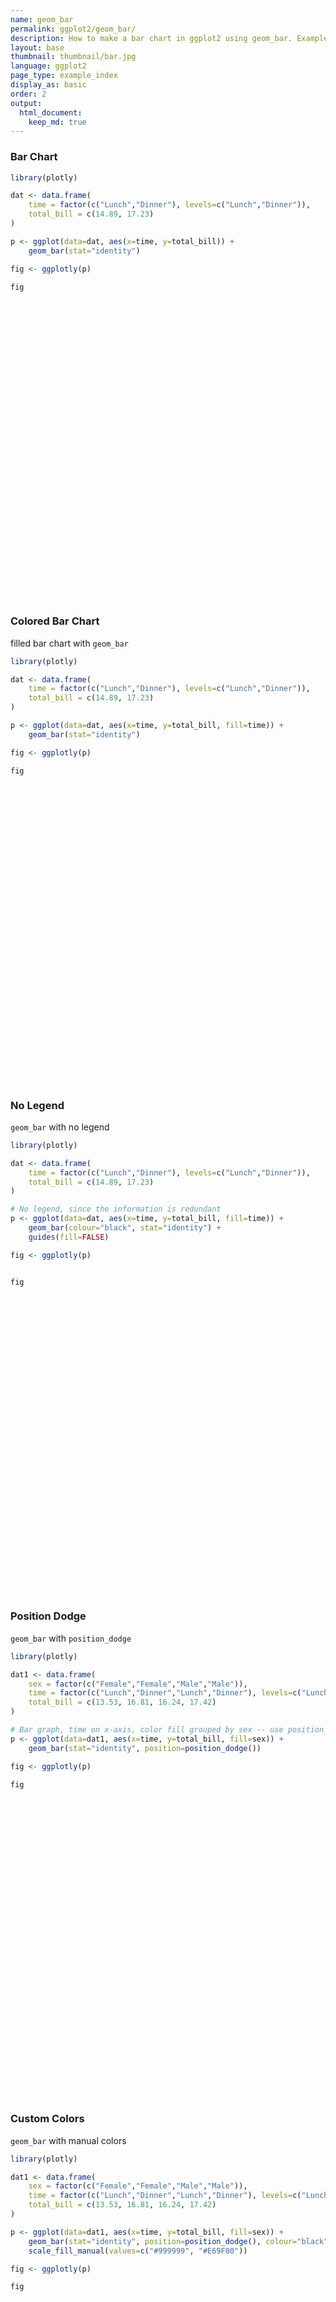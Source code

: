 ```yaml
---
name: geom_bar
permalink: ggplot2/geom_bar/
description: How to make a bar chart in ggplot2 using geom_bar. Examples of grouped, stacked, overlaid, filled, and colored bar charts.
layout: base
thumbnail: thumbnail/bar.jpg
language: ggplot2
page_type: example_index
display_as: basic
order: 2
output:
  html_document:
    keep_md: true
---
```



### Bar Chart


```r
library(plotly)

dat <- data.frame(
    time = factor(c("Lunch","Dinner"), levels=c("Lunch","Dinner")),
    total_bill = c(14.89, 17.23)
)

p <- ggplot(data=dat, aes(x=time, y=total_bill)) +
    geom_bar(stat="identity")

fig <- ggplotly(p)

fig
```

<div id="htmlwidget-305618c88957a7eb9f5f" style="width:672px;height:480px;" class="plotly html-widget"></div>
<script type="application/json" data-for="htmlwidget-305618c88957a7eb9f5f">{"x":{"data":[{"orientation":"v","width":[0.9,0.9],"base":[0,0],"x":[1,2],"y":[14.89,17.23],"text":["time: Lunch<br />total_bill: 14.89","time: Dinner<br />total_bill: 17.23"],"type":"bar","marker":{"autocolorscale":false,"color":"rgba(89,89,89,1)","line":{"width":1.88976377952756,"color":"transparent"}},"showlegend":false,"xaxis":"x","yaxis":"y","hoverinfo":"text","frame":null}],"layout":{"margin":{"t":26.2283105022831,"r":7.30593607305936,"b":40.1826484018265,"l":37.2602739726027},"plot_bgcolor":"rgba(235,235,235,1)","paper_bgcolor":"rgba(255,255,255,1)","font":{"color":"rgba(0,0,0,1)","family":"","size":14.6118721461187},"xaxis":{"domain":[0,1],"automargin":true,"type":"linear","autorange":false,"range":[0.4,2.6],"tickmode":"array","ticktext":["Lunch","Dinner"],"tickvals":[1,2],"categoryorder":"array","categoryarray":["Lunch","Dinner"],"nticks":null,"ticks":"outside","tickcolor":"rgba(51,51,51,1)","ticklen":3.65296803652968,"tickwidth":0.66417600664176,"showticklabels":true,"tickfont":{"color":"rgba(77,77,77,1)","family":"","size":11.689497716895},"tickangle":-0,"showline":false,"linecolor":null,"linewidth":0,"showgrid":true,"gridcolor":"rgba(255,255,255,1)","gridwidth":0.66417600664176,"zeroline":false,"anchor":"y","title":{"text":"time","font":{"color":"rgba(0,0,0,1)","family":"","size":14.6118721461187}},"hoverformat":".2f"},"yaxis":{"domain":[0,1],"automargin":true,"type":"linear","autorange":false,"range":[-0.8615,18.0915],"tickmode":"array","ticktext":["0","5","10","15"],"tickvals":[0,5,10,15],"categoryorder":"array","categoryarray":["0","5","10","15"],"nticks":null,"ticks":"outside","tickcolor":"rgba(51,51,51,1)","ticklen":3.65296803652968,"tickwidth":0.66417600664176,"showticklabels":true,"tickfont":{"color":"rgba(77,77,77,1)","family":"","size":11.689497716895},"tickangle":-0,"showline":false,"linecolor":null,"linewidth":0,"showgrid":true,"gridcolor":"rgba(255,255,255,1)","gridwidth":0.66417600664176,"zeroline":false,"anchor":"x","title":{"text":"total_bill","font":{"color":"rgba(0,0,0,1)","family":"","size":14.6118721461187}},"hoverformat":".2f"},"shapes":[{"type":"rect","fillcolor":null,"line":{"color":null,"width":0,"linetype":[]},"yref":"paper","xref":"paper","x0":0,"x1":1,"y0":0,"y1":1}],"showlegend":false,"legend":{"bgcolor":"rgba(255,255,255,1)","bordercolor":"transparent","borderwidth":1.88976377952756,"font":{"color":"rgba(0,0,0,1)","family":"","size":11.689497716895}},"hovermode":"closest","barmode":"relative"},"config":{"doubleClick":"reset","showSendToCloud":false},"source":"A","attrs":{"399c2337f836":{"x":{},"y":{},"type":"bar"}},"cur_data":"399c2337f836","visdat":{"399c2337f836":["function (y) ","x"]},"highlight":{"on":"plotly_click","persistent":false,"dynamic":false,"selectize":false,"opacityDim":0.2,"selected":{"opacity":1},"debounce":0},"shinyEvents":["plotly_hover","plotly_click","plotly_selected","plotly_relayout","plotly_brushed","plotly_brushing","plotly_clickannotation","plotly_doubleclick","plotly_deselect","plotly_afterplot","plotly_sunburstclick"],"base_url":"https://plot.ly"},"evals":[],"jsHooks":[]}</script>

### Colored Bar Chart
filled bar chart with <code>geom_bar</code>


```r
library(plotly)

dat <- data.frame(
    time = factor(c("Lunch","Dinner"), levels=c("Lunch","Dinner")),
    total_bill = c(14.89, 17.23)
)

p <- ggplot(data=dat, aes(x=time, y=total_bill, fill=time)) +
    geom_bar(stat="identity")

fig <- ggplotly(p)

fig
```

<div id="htmlwidget-7e6d0df324ad61c98d96" style="width:672px;height:480px;" class="plotly html-widget"></div>
<script type="application/json" data-for="htmlwidget-7e6d0df324ad61c98d96">{"x":{"data":[{"orientation":"v","width":0.9,"base":0,"x":[1],"y":[14.89],"text":"time: Lunch<br />total_bill: 14.89<br />time: Lunch","type":"bar","marker":{"autocolorscale":false,"color":"rgba(248,118,109,1)","line":{"width":1.88976377952756,"color":"transparent"}},"name":"Lunch","legendgroup":"Lunch","showlegend":true,"xaxis":"x","yaxis":"y","hoverinfo":"text","frame":null},{"orientation":"v","width":0.9,"base":0,"x":[2],"y":[17.23],"text":"time: Dinner<br />total_bill: 17.23<br />time: Dinner","type":"bar","marker":{"autocolorscale":false,"color":"rgba(0,191,196,1)","line":{"width":1.88976377952756,"color":"transparent"}},"name":"Dinner","legendgroup":"Dinner","showlegend":true,"xaxis":"x","yaxis":"y","hoverinfo":"text","frame":null}],"layout":{"margin":{"t":26.2283105022831,"r":7.30593607305936,"b":40.1826484018265,"l":37.2602739726027},"plot_bgcolor":"rgba(235,235,235,1)","paper_bgcolor":"rgba(255,255,255,1)","font":{"color":"rgba(0,0,0,1)","family":"","size":14.6118721461187},"xaxis":{"domain":[0,1],"automargin":true,"type":"linear","autorange":false,"range":[0.4,2.6],"tickmode":"array","ticktext":["Lunch","Dinner"],"tickvals":[1,2],"categoryorder":"array","categoryarray":["Lunch","Dinner"],"nticks":null,"ticks":"outside","tickcolor":"rgba(51,51,51,1)","ticklen":3.65296803652968,"tickwidth":0.66417600664176,"showticklabels":true,"tickfont":{"color":"rgba(77,77,77,1)","family":"","size":11.689497716895},"tickangle":-0,"showline":false,"linecolor":null,"linewidth":0,"showgrid":true,"gridcolor":"rgba(255,255,255,1)","gridwidth":0.66417600664176,"zeroline":false,"anchor":"y","title":{"text":"time","font":{"color":"rgba(0,0,0,1)","family":"","size":14.6118721461187}},"hoverformat":".2f"},"yaxis":{"domain":[0,1],"automargin":true,"type":"linear","autorange":false,"range":[-0.8615,18.0915],"tickmode":"array","ticktext":["0","5","10","15"],"tickvals":[0,5,10,15],"categoryorder":"array","categoryarray":["0","5","10","15"],"nticks":null,"ticks":"outside","tickcolor":"rgba(51,51,51,1)","ticklen":3.65296803652968,"tickwidth":0.66417600664176,"showticklabels":true,"tickfont":{"color":"rgba(77,77,77,1)","family":"","size":11.689497716895},"tickangle":-0,"showline":false,"linecolor":null,"linewidth":0,"showgrid":true,"gridcolor":"rgba(255,255,255,1)","gridwidth":0.66417600664176,"zeroline":false,"anchor":"x","title":{"text":"total_bill","font":{"color":"rgba(0,0,0,1)","family":"","size":14.6118721461187}},"hoverformat":".2f"},"shapes":[{"type":"rect","fillcolor":null,"line":{"color":null,"width":0,"linetype":[]},"yref":"paper","xref":"paper","x0":0,"x1":1,"y0":0,"y1":1}],"showlegend":true,"legend":{"bgcolor":"rgba(255,255,255,1)","bordercolor":"transparent","borderwidth":1.88976377952756,"font":{"color":"rgba(0,0,0,1)","family":"","size":11.689497716895},"y":0.93503937007874},"annotations":[{"text":"time","x":1.02,"y":1,"showarrow":false,"ax":0,"ay":0,"font":{"color":"rgba(0,0,0,1)","family":"","size":14.6118721461187},"xref":"paper","yref":"paper","textangle":-0,"xanchor":"left","yanchor":"bottom","legendTitle":true}],"hovermode":"closest","barmode":"relative"},"config":{"doubleClick":"reset","showSendToCloud":false},"source":"A","attrs":{"399c11ba74ea":{"x":{},"y":{},"fill":{},"type":"bar"}},"cur_data":"399c11ba74ea","visdat":{"399c11ba74ea":["function (y) ","x"]},"highlight":{"on":"plotly_click","persistent":false,"dynamic":false,"selectize":false,"opacityDim":0.2,"selected":{"opacity":1},"debounce":0},"shinyEvents":["plotly_hover","plotly_click","plotly_selected","plotly_relayout","plotly_brushed","plotly_brushing","plotly_clickannotation","plotly_doubleclick","plotly_deselect","plotly_afterplot","plotly_sunburstclick"],"base_url":"https://plot.ly"},"evals":[],"jsHooks":[]}</script>

### No Legend
<code>geom_bar</code> with no legend


```r
library(plotly)

dat <- data.frame(
    time = factor(c("Lunch","Dinner"), levels=c("Lunch","Dinner")),
    total_bill = c(14.89, 17.23)
)

# No legend, since the information is redundant
p <- ggplot(data=dat, aes(x=time, y=total_bill, fill=time)) +
    geom_bar(colour="black", stat="identity") +
    guides(fill=FALSE)

fig <- ggplotly(p)


fig
```

<div id="htmlwidget-6a9e0ac0765687fddb5b" style="width:672px;height:480px;" class="plotly html-widget"></div>
<script type="application/json" data-for="htmlwidget-6a9e0ac0765687fddb5b">{"x":{"data":[{"orientation":"v","width":0.9,"base":0,"x":[1],"y":[14.89],"text":"time: Lunch<br />total_bill: 14.89<br />time: Lunch","type":"bar","marker":{"autocolorscale":false,"color":"rgba(248,118,109,1)","line":{"width":1.88976377952756,"color":"rgba(0,0,0,1)"}},"name":"Lunch","legendgroup":"Lunch","showlegend":true,"xaxis":"x","yaxis":"y","hoverinfo":"text","frame":null},{"orientation":"v","width":0.9,"base":0,"x":[2],"y":[17.23],"text":"time: Dinner<br />total_bill: 17.23<br />time: Dinner","type":"bar","marker":{"autocolorscale":false,"color":"rgba(0,191,196,1)","line":{"width":1.88976377952756,"color":"rgba(0,0,0,1)"}},"name":"Dinner","legendgroup":"Dinner","showlegend":true,"xaxis":"x","yaxis":"y","hoverinfo":"text","frame":null}],"layout":{"margin":{"t":26.2283105022831,"r":7.30593607305936,"b":40.1826484018265,"l":37.2602739726027},"plot_bgcolor":"rgba(235,235,235,1)","paper_bgcolor":"rgba(255,255,255,1)","font":{"color":"rgba(0,0,0,1)","family":"","size":14.6118721461187},"xaxis":{"domain":[0,1],"automargin":true,"type":"linear","autorange":false,"range":[0.4,2.6],"tickmode":"array","ticktext":["Lunch","Dinner"],"tickvals":[1,2],"categoryorder":"array","categoryarray":["Lunch","Dinner"],"nticks":null,"ticks":"outside","tickcolor":"rgba(51,51,51,1)","ticklen":3.65296803652968,"tickwidth":0.66417600664176,"showticklabels":true,"tickfont":{"color":"rgba(77,77,77,1)","family":"","size":11.689497716895},"tickangle":-0,"showline":false,"linecolor":null,"linewidth":0,"showgrid":true,"gridcolor":"rgba(255,255,255,1)","gridwidth":0.66417600664176,"zeroline":false,"anchor":"y","title":{"text":"time","font":{"color":"rgba(0,0,0,1)","family":"","size":14.6118721461187}},"hoverformat":".2f"},"yaxis":{"domain":[0,1],"automargin":true,"type":"linear","autorange":false,"range":[-0.8615,18.0915],"tickmode":"array","ticktext":["0","5","10","15"],"tickvals":[0,5,10,15],"categoryorder":"array","categoryarray":["0","5","10","15"],"nticks":null,"ticks":"outside","tickcolor":"rgba(51,51,51,1)","ticklen":3.65296803652968,"tickwidth":0.66417600664176,"showticklabels":true,"tickfont":{"color":"rgba(77,77,77,1)","family":"","size":11.689497716895},"tickangle":-0,"showline":false,"linecolor":null,"linewidth":0,"showgrid":true,"gridcolor":"rgba(255,255,255,1)","gridwidth":0.66417600664176,"zeroline":false,"anchor":"x","title":{"text":"total_bill","font":{"color":"rgba(0,0,0,1)","family":"","size":14.6118721461187}},"hoverformat":".2f"},"shapes":[{"type":"rect","fillcolor":null,"line":{"color":null,"width":0,"linetype":[]},"yref":"paper","xref":"paper","x0":0,"x1":1,"y0":0,"y1":1}],"showlegend":true,"legend":{"bgcolor":"rgba(255,255,255,1)","bordercolor":"transparent","borderwidth":1.88976377952756,"font":{"color":"rgba(0,0,0,1)","family":"","size":11.689497716895},"y":1},"hovermode":"closest","barmode":"relative"},"config":{"doubleClick":"reset","showSendToCloud":false},"source":"A","attrs":{"399c3dfd96cb":{"x":{},"y":{},"fill":{},"type":"bar"}},"cur_data":"399c3dfd96cb","visdat":{"399c3dfd96cb":["function (y) ","x"]},"highlight":{"on":"plotly_click","persistent":false,"dynamic":false,"selectize":false,"opacityDim":0.2,"selected":{"opacity":1},"debounce":0},"shinyEvents":["plotly_hover","plotly_click","plotly_selected","plotly_relayout","plotly_brushed","plotly_brushing","plotly_clickannotation","plotly_doubleclick","plotly_deselect","plotly_afterplot","plotly_sunburstclick"],"base_url":"https://plot.ly"},"evals":[],"jsHooks":[]}</script>

### Position Dodge
<code>geom_bar</code> with <code>position_dodge</code>


```r
library(plotly)

dat1 <- data.frame(
    sex = factor(c("Female","Female","Male","Male")),
    time = factor(c("Lunch","Dinner","Lunch","Dinner"), levels=c("Lunch","Dinner")),
    total_bill = c(13.53, 16.81, 16.24, 17.42)
)

# Bar graph, time on x-axis, color fill grouped by sex -- use position_dodge()
p <- ggplot(data=dat1, aes(x=time, y=total_bill, fill=sex)) +
    geom_bar(stat="identity", position=position_dodge())

fig <- ggplotly(p)

fig
```

<div id="htmlwidget-378214919f75de6d1a6d" style="width:672px;height:480px;" class="plotly html-widget"></div>
<script type="application/json" data-for="htmlwidget-378214919f75de6d1a6d">{"x":{"data":[{"orientation":"v","width":[0.45,0.45],"base":[0,0],"x":[0.775,1.775],"y":[13.53,16.81],"text":["time: Lunch<br />total_bill: 13.53<br />sex: Female","time: Dinner<br />total_bill: 16.81<br />sex: Female"],"type":"bar","marker":{"autocolorscale":false,"color":"rgba(248,118,109,1)","line":{"width":1.88976377952756,"color":"transparent"}},"name":"Female","legendgroup":"Female","showlegend":true,"xaxis":"x","yaxis":"y","hoverinfo":"text","frame":null},{"orientation":"v","width":[0.45,0.45],"base":[0,0],"x":[1.225,2.225],"y":[16.24,17.42],"text":["time: Lunch<br />total_bill: 16.24<br />sex: Male","time: Dinner<br />total_bill: 17.42<br />sex: Male"],"type":"bar","marker":{"autocolorscale":false,"color":"rgba(0,191,196,1)","line":{"width":1.88976377952756,"color":"transparent"}},"name":"Male","legendgroup":"Male","showlegend":true,"xaxis":"x","yaxis":"y","hoverinfo":"text","frame":null}],"layout":{"margin":{"t":26.2283105022831,"r":7.30593607305936,"b":40.1826484018265,"l":37.2602739726027},"plot_bgcolor":"rgba(235,235,235,1)","paper_bgcolor":"rgba(255,255,255,1)","font":{"color":"rgba(0,0,0,1)","family":"","size":14.6118721461187},"xaxis":{"domain":[0,1],"automargin":true,"type":"linear","autorange":false,"range":[0.4,2.6],"tickmode":"array","ticktext":["Lunch","Dinner"],"tickvals":[1,2],"categoryorder":"array","categoryarray":["Lunch","Dinner"],"nticks":null,"ticks":"outside","tickcolor":"rgba(51,51,51,1)","ticklen":3.65296803652968,"tickwidth":0.66417600664176,"showticklabels":true,"tickfont":{"color":"rgba(77,77,77,1)","family":"","size":11.689497716895},"tickangle":-0,"showline":false,"linecolor":null,"linewidth":0,"showgrid":true,"gridcolor":"rgba(255,255,255,1)","gridwidth":0.66417600664176,"zeroline":false,"anchor":"y","title":{"text":"time","font":{"color":"rgba(0,0,0,1)","family":"","size":14.6118721461187}},"hoverformat":".2f"},"yaxis":{"domain":[0,1],"automargin":true,"type":"linear","autorange":false,"range":[-0.871,18.291],"tickmode":"array","ticktext":["0","5","10","15"],"tickvals":[0,5,10,15],"categoryorder":"array","categoryarray":["0","5","10","15"],"nticks":null,"ticks":"outside","tickcolor":"rgba(51,51,51,1)","ticklen":3.65296803652968,"tickwidth":0.66417600664176,"showticklabels":true,"tickfont":{"color":"rgba(77,77,77,1)","family":"","size":11.689497716895},"tickangle":-0,"showline":false,"linecolor":null,"linewidth":0,"showgrid":true,"gridcolor":"rgba(255,255,255,1)","gridwidth":0.66417600664176,"zeroline":false,"anchor":"x","title":{"text":"total_bill","font":{"color":"rgba(0,0,0,1)","family":"","size":14.6118721461187}},"hoverformat":".2f"},"shapes":[{"type":"rect","fillcolor":null,"line":{"color":null,"width":0,"linetype":[]},"yref":"paper","xref":"paper","x0":0,"x1":1,"y0":0,"y1":1}],"showlegend":true,"legend":{"bgcolor":"rgba(255,255,255,1)","bordercolor":"transparent","borderwidth":1.88976377952756,"font":{"color":"rgba(0,0,0,1)","family":"","size":11.689497716895},"y":0.93503937007874},"annotations":[{"text":"sex","x":1.02,"y":1,"showarrow":false,"ax":0,"ay":0,"font":{"color":"rgba(0,0,0,1)","family":"","size":14.6118721461187},"xref":"paper","yref":"paper","textangle":-0,"xanchor":"left","yanchor":"bottom","legendTitle":true}],"hovermode":"closest","barmode":"relative"},"config":{"doubleClick":"reset","showSendToCloud":false},"source":"A","attrs":{"399c6cb8a728":{"x":{},"y":{},"fill":{},"type":"bar"}},"cur_data":"399c6cb8a728","visdat":{"399c6cb8a728":["function (y) ","x"]},"highlight":{"on":"plotly_click","persistent":false,"dynamic":false,"selectize":false,"opacityDim":0.2,"selected":{"opacity":1},"debounce":0},"shinyEvents":["plotly_hover","plotly_click","plotly_selected","plotly_relayout","plotly_brushed","plotly_brushing","plotly_clickannotation","plotly_doubleclick","plotly_deselect","plotly_afterplot","plotly_sunburstclick"],"base_url":"https://plot.ly"},"evals":[],"jsHooks":[]}</script>

### Custom Colors
<code>geom_bar</code> with manual colors


```r
library(plotly)

dat1 <- data.frame(
    sex = factor(c("Female","Female","Male","Male")),
    time = factor(c("Lunch","Dinner","Lunch","Dinner"), levels=c("Lunch","Dinner")),
    total_bill = c(13.53, 16.81, 16.24, 17.42)
)

p <- ggplot(data=dat1, aes(x=time, y=total_bill, fill=sex)) +
    geom_bar(stat="identity", position=position_dodge(), colour="black") +
    scale_fill_manual(values=c("#999999", "#E69F00"))

fig <- ggplotly(p)

fig
```

<div id="htmlwidget-830a1b121ec3b7f234b0" style="width:672px;height:480px;" class="plotly html-widget"></div>
<script type="application/json" data-for="htmlwidget-830a1b121ec3b7f234b0">{"x":{"data":[{"orientation":"v","width":[0.45,0.45],"base":[0,0],"x":[0.775,1.775],"y":[13.53,16.81],"text":["time: Lunch<br />total_bill: 13.53<br />sex: Female","time: Dinner<br />total_bill: 16.81<br />sex: Female"],"type":"bar","marker":{"autocolorscale":false,"color":"rgba(153,153,153,1)","line":{"width":1.88976377952756,"color":"rgba(0,0,0,1)"}},"name":"Female","legendgroup":"Female","showlegend":true,"xaxis":"x","yaxis":"y","hoverinfo":"text","frame":null},{"orientation":"v","width":[0.45,0.45],"base":[0,0],"x":[1.225,2.225],"y":[16.24,17.42],"text":["time: Lunch<br />total_bill: 16.24<br />sex: Male","time: Dinner<br />total_bill: 17.42<br />sex: Male"],"type":"bar","marker":{"autocolorscale":false,"color":"rgba(230,159,0,1)","line":{"width":1.88976377952756,"color":"rgba(0,0,0,1)"}},"name":"Male","legendgroup":"Male","showlegend":true,"xaxis":"x","yaxis":"y","hoverinfo":"text","frame":null}],"layout":{"margin":{"t":26.2283105022831,"r":7.30593607305936,"b":40.1826484018265,"l":37.2602739726027},"plot_bgcolor":"rgba(235,235,235,1)","paper_bgcolor":"rgba(255,255,255,1)","font":{"color":"rgba(0,0,0,1)","family":"","size":14.6118721461187},"xaxis":{"domain":[0,1],"automargin":true,"type":"linear","autorange":false,"range":[0.4,2.6],"tickmode":"array","ticktext":["Lunch","Dinner"],"tickvals":[1,2],"categoryorder":"array","categoryarray":["Lunch","Dinner"],"nticks":null,"ticks":"outside","tickcolor":"rgba(51,51,51,1)","ticklen":3.65296803652968,"tickwidth":0.66417600664176,"showticklabels":true,"tickfont":{"color":"rgba(77,77,77,1)","family":"","size":11.689497716895},"tickangle":-0,"showline":false,"linecolor":null,"linewidth":0,"showgrid":true,"gridcolor":"rgba(255,255,255,1)","gridwidth":0.66417600664176,"zeroline":false,"anchor":"y","title":{"text":"time","font":{"color":"rgba(0,0,0,1)","family":"","size":14.6118721461187}},"hoverformat":".2f"},"yaxis":{"domain":[0,1],"automargin":true,"type":"linear","autorange":false,"range":[-0.871,18.291],"tickmode":"array","ticktext":["0","5","10","15"],"tickvals":[0,5,10,15],"categoryorder":"array","categoryarray":["0","5","10","15"],"nticks":null,"ticks":"outside","tickcolor":"rgba(51,51,51,1)","ticklen":3.65296803652968,"tickwidth":0.66417600664176,"showticklabels":true,"tickfont":{"color":"rgba(77,77,77,1)","family":"","size":11.689497716895},"tickangle":-0,"showline":false,"linecolor":null,"linewidth":0,"showgrid":true,"gridcolor":"rgba(255,255,255,1)","gridwidth":0.66417600664176,"zeroline":false,"anchor":"x","title":{"text":"total_bill","font":{"color":"rgba(0,0,0,1)","family":"","size":14.6118721461187}},"hoverformat":".2f"},"shapes":[{"type":"rect","fillcolor":null,"line":{"color":null,"width":0,"linetype":[]},"yref":"paper","xref":"paper","x0":0,"x1":1,"y0":0,"y1":1}],"showlegend":true,"legend":{"bgcolor":"rgba(255,255,255,1)","bordercolor":"transparent","borderwidth":1.88976377952756,"font":{"color":"rgba(0,0,0,1)","family":"","size":11.689497716895},"y":0.93503937007874},"annotations":[{"text":"sex","x":1.02,"y":1,"showarrow":false,"ax":0,"ay":0,"font":{"color":"rgba(0,0,0,1)","family":"","size":14.6118721461187},"xref":"paper","yref":"paper","textangle":-0,"xanchor":"left","yanchor":"bottom","legendTitle":true}],"hovermode":"closest","barmode":"relative"},"config":{"doubleClick":"reset","showSendToCloud":false},"source":"A","attrs":{"399c2c5992b9":{"x":{},"y":{},"fill":{},"type":"bar"}},"cur_data":"399c2c5992b9","visdat":{"399c2c5992b9":["function (y) ","x"]},"highlight":{"on":"plotly_click","persistent":false,"dynamic":false,"selectize":false,"opacityDim":0.2,"selected":{"opacity":1},"debounce":0},"shinyEvents":["plotly_hover","plotly_click","plotly_selected","plotly_relayout","plotly_brushed","plotly_brushing","plotly_clickannotation","plotly_doubleclick","plotly_deselect","plotly_afterplot","plotly_sunburstclick"],"base_url":"https://plot.ly"},"evals":[],"jsHooks":[]}</script>

### Styles & Themes
<code>geom_bar</code> with styles and theme


```r
library(plotly)

dat1 <- data.frame(
    sex = factor(c("Female","Female","Male","Male")),
    time = factor(c("Lunch","Dinner","Lunch","Dinner"), levels=c("Lunch","Dinner")),
    total_bill = c(13.53, 16.81, 16.24, 17.42)
)

# A bar graph
p <- ggplot(data=dat1, aes(x=time, y=total_bill, fill=sex)) +
    geom_bar(colour="black", stat="identity",
             position=position_dodge(),
             size=.3) +                        # Thinner lines
    xlab("Time of day") + ylab("Total bill") + # Set axis labels
    ggtitle("Average bill for 2 people") +     # Set title
    theme_bw()

fig <- ggplotly(p)


fig
```

<div id="htmlwidget-b2fd942429f7866b3999" style="width:672px;height:480px;" class="plotly html-widget"></div>
<script type="application/json" data-for="htmlwidget-b2fd942429f7866b3999">{"x":{"data":[{"orientation":"v","width":[0.45,0.45],"base":[0,0],"x":[0.775,1.775],"y":[13.53,16.81],"text":["time: Lunch<br />total_bill: 13.53<br />sex: Female","time: Dinner<br />total_bill: 16.81<br />sex: Female"],"type":"bar","marker":{"autocolorscale":false,"color":"rgba(248,118,109,1)","line":{"width":1.13385826771654,"color":"rgba(0,0,0,1)"}},"name":"Female","legendgroup":"Female","showlegend":true,"xaxis":"x","yaxis":"y","hoverinfo":"text","frame":null},{"orientation":"v","width":[0.45,0.45],"base":[0,0],"x":[1.225,2.225],"y":[16.24,17.42],"text":["time: Lunch<br />total_bill: 16.24<br />sex: Male","time: Dinner<br />total_bill: 17.42<br />sex: Male"],"type":"bar","marker":{"autocolorscale":false,"color":"rgba(0,191,196,1)","line":{"width":1.13385826771654,"color":"rgba(0,0,0,1)"}},"name":"Male","legendgroup":"Male","showlegend":true,"xaxis":"x","yaxis":"y","hoverinfo":"text","frame":null}],"layout":{"margin":{"t":43.7625570776256,"r":7.30593607305936,"b":40.1826484018265,"l":37.2602739726027},"plot_bgcolor":"rgba(255,255,255,1)","paper_bgcolor":"rgba(255,255,255,1)","font":{"color":"rgba(0,0,0,1)","family":"","size":14.6118721461187},"title":{"text":"Average bill for 2 people","font":{"color":"rgba(0,0,0,1)","family":"","size":17.5342465753425},"x":0,"xref":"paper"},"xaxis":{"domain":[0,1],"automargin":true,"type":"linear","autorange":false,"range":[0.4,2.6],"tickmode":"array","ticktext":["Lunch","Dinner"],"tickvals":[1,2],"categoryorder":"array","categoryarray":["Lunch","Dinner"],"nticks":null,"ticks":"outside","tickcolor":"rgba(51,51,51,1)","ticklen":3.65296803652968,"tickwidth":0.66417600664176,"showticklabels":true,"tickfont":{"color":"rgba(77,77,77,1)","family":"","size":11.689497716895},"tickangle":-0,"showline":false,"linecolor":null,"linewidth":0,"showgrid":true,"gridcolor":"rgba(235,235,235,1)","gridwidth":0.66417600664176,"zeroline":false,"anchor":"y","title":{"text":"Time of day","font":{"color":"rgba(0,0,0,1)","family":"","size":14.6118721461187}},"hoverformat":".2f"},"yaxis":{"domain":[0,1],"automargin":true,"type":"linear","autorange":false,"range":[-0.871,18.291],"tickmode":"array","ticktext":["0","5","10","15"],"tickvals":[0,5,10,15],"categoryorder":"array","categoryarray":["0","5","10","15"],"nticks":null,"ticks":"outside","tickcolor":"rgba(51,51,51,1)","ticklen":3.65296803652968,"tickwidth":0.66417600664176,"showticklabels":true,"tickfont":{"color":"rgba(77,77,77,1)","family":"","size":11.689497716895},"tickangle":-0,"showline":false,"linecolor":null,"linewidth":0,"showgrid":true,"gridcolor":"rgba(235,235,235,1)","gridwidth":0.66417600664176,"zeroline":false,"anchor":"x","title":{"text":"Total bill","font":{"color":"rgba(0,0,0,1)","family":"","size":14.6118721461187}},"hoverformat":".2f"},"shapes":[{"type":"rect","fillcolor":"transparent","line":{"color":"rgba(51,51,51,1)","width":0.66417600664176,"linetype":"solid"},"yref":"paper","xref":"paper","x0":0,"x1":1,"y0":0,"y1":1}],"showlegend":true,"legend":{"bgcolor":"rgba(255,255,255,1)","bordercolor":"transparent","borderwidth":1.88976377952756,"font":{"color":"rgba(0,0,0,1)","family":"","size":11.689497716895},"y":0.93503937007874},"annotations":[{"text":"sex","x":1.02,"y":1,"showarrow":false,"ax":0,"ay":0,"font":{"color":"rgba(0,0,0,1)","family":"","size":14.6118721461187},"xref":"paper","yref":"paper","textangle":-0,"xanchor":"left","yanchor":"bottom","legendTitle":true}],"hovermode":"closest","barmode":"relative"},"config":{"doubleClick":"reset","showSendToCloud":false},"source":"A","attrs":{"399c3f7f583f":{"x":{},"y":{},"fill":{},"type":"bar"}},"cur_data":"399c3f7f583f","visdat":{"399c3f7f583f":["function (y) ","x"]},"highlight":{"on":"plotly_click","persistent":false,"dynamic":false,"selectize":false,"opacityDim":0.2,"selected":{"opacity":1},"debounce":0},"shinyEvents":["plotly_hover","plotly_click","plotly_selected","plotly_relayout","plotly_brushed","plotly_brushing","plotly_clickannotation","plotly_doubleclick","plotly_deselect","plotly_afterplot","plotly_sunburstclick"],"base_url":"https://plot.ly"},"evals":[],"jsHooks":[]}</script>

### Variable Comparison
using <code>geom_bar</code> for variable comparison


```r
library(plotly)

DF <- read.table(text="Rank F1     F2     F3
1    500    250    50
2    400    100    30
3    300    155    100
4    200    90     10", header=TRUE)

library(reshape2)
DF1 <- melt(DF, id.var="Rank")

p <- ggplot(DF1, aes(x = Rank, y = value, fill = variable)) +
  geom_bar(stat = "identity")

fig <- ggplotly(p)

fig
```

<div id="htmlwidget-aadb0c3ba56d7e023998" style="width:672px;height:480px;" class="plotly html-widget"></div>
<script type="application/json" data-for="htmlwidget-aadb0c3ba56d7e023998">{"x":{"data":[{"orientation":"v","width":[0.9,0.9,0.9,0.9],"base":[300,130,255,100],"x":[1,2,3,4],"y":[500,400,300,200],"text":["Rank: 1<br />value: 500<br />variable: F1","Rank: 2<br />value: 400<br />variable: F1","Rank: 3<br />value: 300<br />variable: F1","Rank: 4<br />value: 200<br />variable: F1"],"type":"bar","marker":{"autocolorscale":false,"color":"rgba(248,118,109,1)","line":{"width":1.88976377952756,"color":"transparent"}},"name":"F1","legendgroup":"F1","showlegend":true,"xaxis":"x","yaxis":"y","hoverinfo":"text","frame":null},{"orientation":"v","width":[0.9,0.9,0.9,0.9],"base":[50,30,100,10],"x":[1,2,3,4],"y":[250,100,155,90],"text":["Rank: 1<br />value: 250<br />variable: F2","Rank: 2<br />value: 100<br />variable: F2","Rank: 3<br />value: 155<br />variable: F2","Rank: 4<br />value:  90<br />variable: F2"],"type":"bar","marker":{"autocolorscale":false,"color":"rgba(0,186,56,1)","line":{"width":1.88976377952756,"color":"transparent"}},"name":"F2","legendgroup":"F2","showlegend":true,"xaxis":"x","yaxis":"y","hoverinfo":"text","frame":null},{"orientation":"v","width":[0.9,0.9,0.9,0.9],"base":[0,0,0,0],"x":[1,2,3,4],"y":[50,30,100,10],"text":["Rank: 1<br />value:  50<br />variable: F3","Rank: 2<br />value:  30<br />variable: F3","Rank: 3<br />value: 100<br />variable: F3","Rank: 4<br />value:  10<br />variable: F3"],"type":"bar","marker":{"autocolorscale":false,"color":"rgba(97,156,255,1)","line":{"width":1.88976377952756,"color":"transparent"}},"name":"F3","legendgroup":"F3","showlegend":true,"xaxis":"x","yaxis":"y","hoverinfo":"text","frame":null}],"layout":{"margin":{"t":26.2283105022831,"r":7.30593607305936,"b":40.1826484018265,"l":43.1050228310502},"plot_bgcolor":"rgba(235,235,235,1)","paper_bgcolor":"rgba(255,255,255,1)","font":{"color":"rgba(0,0,0,1)","family":"","size":14.6118721461187},"xaxis":{"domain":[0,1],"automargin":true,"type":"linear","autorange":false,"range":[0.355,4.645],"tickmode":"array","ticktext":["1","2","3","4"],"tickvals":[1,2,3,4],"categoryorder":"array","categoryarray":["1","2","3","4"],"nticks":null,"ticks":"outside","tickcolor":"rgba(51,51,51,1)","ticklen":3.65296803652968,"tickwidth":0.66417600664176,"showticklabels":true,"tickfont":{"color":"rgba(77,77,77,1)","family":"","size":11.689497716895},"tickangle":-0,"showline":false,"linecolor":null,"linewidth":0,"showgrid":true,"gridcolor":"rgba(255,255,255,1)","gridwidth":0.66417600664176,"zeroline":false,"anchor":"y","title":{"text":"Rank","font":{"color":"rgba(0,0,0,1)","family":"","size":14.6118721461187}},"hoverformat":".2f"},"yaxis":{"domain":[0,1],"automargin":true,"type":"linear","autorange":false,"range":[-40,840],"tickmode":"array","ticktext":["0","200","400","600","800"],"tickvals":[0,200,400,600,800],"categoryorder":"array","categoryarray":["0","200","400","600","800"],"nticks":null,"ticks":"outside","tickcolor":"rgba(51,51,51,1)","ticklen":3.65296803652968,"tickwidth":0.66417600664176,"showticklabels":true,"tickfont":{"color":"rgba(77,77,77,1)","family":"","size":11.689497716895},"tickangle":-0,"showline":false,"linecolor":null,"linewidth":0,"showgrid":true,"gridcolor":"rgba(255,255,255,1)","gridwidth":0.66417600664176,"zeroline":false,"anchor":"x","title":{"text":"value","font":{"color":"rgba(0,0,0,1)","family":"","size":14.6118721461187}},"hoverformat":".2f"},"shapes":[{"type":"rect","fillcolor":null,"line":{"color":null,"width":0,"linetype":[]},"yref":"paper","xref":"paper","x0":0,"x1":1,"y0":0,"y1":1}],"showlegend":true,"legend":{"bgcolor":"rgba(255,255,255,1)","bordercolor":"transparent","borderwidth":1.88976377952756,"font":{"color":"rgba(0,0,0,1)","family":"","size":11.689497716895},"y":0.93503937007874},"annotations":[{"text":"variable","x":1.02,"y":1,"showarrow":false,"ax":0,"ay":0,"font":{"color":"rgba(0,0,0,1)","family":"","size":14.6118721461187},"xref":"paper","yref":"paper","textangle":-0,"xanchor":"left","yanchor":"bottom","legendTitle":true}],"hovermode":"closest","barmode":"relative"},"config":{"doubleClick":"reset","showSendToCloud":false},"source":"A","attrs":{"399c447de524":{"x":{},"y":{},"fill":{},"type":"bar"}},"cur_data":"399c447de524","visdat":{"399c447de524":["function (y) ","x"]},"highlight":{"on":"plotly_click","persistent":false,"dynamic":false,"selectize":false,"opacityDim":0.2,"selected":{"opacity":1},"debounce":0},"shinyEvents":["plotly_hover","plotly_click","plotly_selected","plotly_relayout","plotly_brushed","plotly_brushing","plotly_clickannotation","plotly_doubleclick","plotly_deselect","plotly_afterplot","plotly_sunburstclick"],"base_url":"https://plot.ly"},"evals":[],"jsHooks":[]}</script>

### Error Bars
barplot with error bars


```r
library(plotly)
library(dplyr)
set.seed(123)

df <- diamonds[sample(1:nrow(diamonds), size = 1000),]

df.summ <- df %>% group_by(cut) %>% summarize(Mean = mean(table), Min = min(table), Max = max(table))

p <- ggplot(df.summ, aes(x = cut, y = Mean, ymin = Min, ymax = Max, fill = cut)) + 
  geom_bar(stat = "identity") + 
  geom_errorbar() + 
  ggtitle("Bar chart with Error Bars")

fig <- ggplotly(p)

fig
```

<div id="htmlwidget-abde586048c3c5f79399" style="width:672px;height:480px;" class="plotly html-widget"></div>
<script type="application/json" data-for="htmlwidget-abde586048c3c5f79399">{"x":{"data":[{"orientation":"v","width":0.9,"base":0,"x":[1],"y":[58.9310344827586],"text":"cut: Fair<br />Mean: 58.93103<br />Min: 0<br />Max: 58.93103<br />cut: Fair","type":"bar","marker":{"autocolorscale":false,"color":"rgba(68,1,84,1)","line":{"width":1.88976377952756,"color":"transparent"}},"name":"Fair","legendgroup":"Fair","showlegend":true,"xaxis":"x","yaxis":"y","hoverinfo":"text","frame":null},{"orientation":"v","width":0.9,"base":0,"x":[2],"y":[58.6772277227723],"text":"cut: Good<br />Mean: 58.67723<br />Min: 0<br />Max: 58.67723<br />cut: Good","type":"bar","marker":{"autocolorscale":false,"color":"rgba(59,82,139,1)","line":{"width":1.88976377952756,"color":"transparent"}},"name":"Good","legendgroup":"Good","showlegend":true,"xaxis":"x","yaxis":"y","hoverinfo":"text","frame":null},{"orientation":"v","width":0.9,"base":0,"x":[3],"y":[57.9678414096916],"text":"cut: Very Good<br />Mean: 57.96784<br />Min: 0<br />Max: 57.96784<br />cut: Very Good","type":"bar","marker":{"autocolorscale":false,"color":"rgba(33,144,140,1)","line":{"width":1.88976377952756,"color":"transparent"}},"name":"Very Good","legendgroup":"Very Good","showlegend":true,"xaxis":"x","yaxis":"y","hoverinfo":"text","frame":null},{"orientation":"v","width":0.9,"base":0,"x":[4],"y":[58.588],"text":"cut: Premium<br />Mean: 58.58800<br />Min: 0<br />Max: 58.58800<br />cut: Premium","type":"bar","marker":{"autocolorscale":false,"color":"rgba(93,200,99,1)","line":{"width":1.88976377952756,"color":"transparent"}},"name":"Premium","legendgroup":"Premium","showlegend":true,"xaxis":"x","yaxis":"y","hoverinfo":"text","frame":null},{"orientation":"v","width":0.9,"base":0,"x":[5],"y":[55.9101781170483],"text":"cut: Ideal<br />Mean: 55.91018<br />Min: 0<br />Max: 55.91018<br />cut: Ideal","type":"bar","marker":{"autocolorscale":false,"color":"rgba(253,231,37,1)","line":{"width":1.88976377952756,"color":"transparent"}},"name":"Ideal","legendgroup":"Ideal","showlegend":true,"xaxis":"x","yaxis":"y","hoverinfo":"text","frame":null},{"x":[1],"y":[58.9310344827586],"text":"cut: Fair<br />Mean: 58.93103<br />Min: 55<br />Max: 66<br />cut: Fair","type":"scatter","mode":"lines","opacity":1,"line":{"color":"transparent"},"error_y":{"array":[7.06896551724138],"arrayminus":[3.93103448275862],"type":"data","width":38.7692307692308,"symmetric":false,"color":"rgba(0,0,0,1)"},"name":"Fair","legendgroup":"Fair","showlegend":false,"xaxis":"x","yaxis":"y","hoverinfo":"text","frame":null},{"x":[2],"y":[58.6772277227723],"text":"cut: Good<br />Mean: 58.67723<br />Min: 53<br />Max: 66<br />cut: Good","type":"scatter","mode":"lines","opacity":1,"line":{"color":"transparent"},"error_y":{"array":[7.32277227722772],"arrayminus":[5.67722772277228],"type":"data","width":38.7692307692308,"symmetric":false,"color":"rgba(0,0,0,1)"},"name":"Good","legendgroup":"Good","showlegend":false,"xaxis":"x","yaxis":"y","hoverinfo":"text","frame":null},{"x":[3],"y":[57.9678414096916],"text":"cut: Very Good<br />Mean: 57.96784<br />Min: 53<br />Max: 63<br />cut: Very Good","type":"scatter","mode":"lines","opacity":1,"line":{"color":"transparent"},"error_y":{"array":[5.03215859030837],"arrayminus":[4.96784140969163],"type":"data","width":38.7692307692308,"symmetric":false,"color":"rgba(0,0,0,1)"},"name":"Very Good","legendgroup":"Very Good","showlegend":false,"xaxis":"x","yaxis":"y","hoverinfo":"text","frame":null},{"x":[4],"y":[58.588],"text":"cut: Premium<br />Mean: 58.58800<br />Min: 52<br />Max: 62<br />cut: Premium","type":"scatter","mode":"lines","opacity":1,"line":{"color":"transparent"},"error_y":{"array":[3.412],"arrayminus":[6.588],"type":"data","width":38.7692307692308,"symmetric":false,"color":"rgba(0,0,0,1)"},"name":"Premium","legendgroup":"Premium","showlegend":false,"xaxis":"x","yaxis":"y","hoverinfo":"text","frame":null},{"x":[5],"y":[55.9101781170483],"text":"cut: Ideal<br />Mean: 55.91018<br />Min: 53<br />Max: 61<br />cut: Ideal","type":"scatter","mode":"lines","opacity":1,"line":{"color":"transparent"},"error_y":{"array":[5.08982188295165],"arrayminus":[2.91017811704835],"type":"data","width":38.7692307692308,"symmetric":false,"color":"rgba(0,0,0,1)"},"name":"Ideal","legendgroup":"Ideal","showlegend":false,"xaxis":"x","yaxis":"y","hoverinfo":"text","frame":null}],"layout":{"margin":{"t":43.7625570776256,"r":7.30593607305936,"b":40.1826484018265,"l":37.2602739726027},"plot_bgcolor":"rgba(235,235,235,1)","paper_bgcolor":"rgba(255,255,255,1)","font":{"color":"rgba(0,0,0,1)","family":"","size":14.6118721461187},"title":{"text":"Bar chart with Error Bars","font":{"color":"rgba(0,0,0,1)","family":"","size":17.5342465753425},"x":0,"xref":"paper"},"xaxis":{"domain":[0,1],"automargin":true,"type":"linear","autorange":false,"range":[0.4,5.6],"tickmode":"array","ticktext":["Fair","Good","Very Good","Premium","Ideal"],"tickvals":[1,2,3,4,5],"categoryorder":"array","categoryarray":["Fair","Good","Very Good","Premium","Ideal"],"nticks":null,"ticks":"outside","tickcolor":"rgba(51,51,51,1)","ticklen":3.65296803652968,"tickwidth":0.66417600664176,"showticklabels":true,"tickfont":{"color":"rgba(77,77,77,1)","family":"","size":11.689497716895},"tickangle":-0,"showline":false,"linecolor":null,"linewidth":0,"showgrid":true,"gridcolor":"rgba(255,255,255,1)","gridwidth":0.66417600664176,"zeroline":false,"anchor":"y","title":{"text":"cut","font":{"color":"rgba(0,0,0,1)","family":"","size":14.6118721461187}},"hoverformat":".2f"},"yaxis":{"domain":[0,1],"automargin":true,"type":"linear","autorange":false,"range":[-3.3,69.3],"tickmode":"array","ticktext":["0","20","40","60"],"tickvals":[0,20,40,60],"categoryorder":"array","categoryarray":["0","20","40","60"],"nticks":null,"ticks":"outside","tickcolor":"rgba(51,51,51,1)","ticklen":3.65296803652968,"tickwidth":0.66417600664176,"showticklabels":true,"tickfont":{"color":"rgba(77,77,77,1)","family":"","size":11.689497716895},"tickangle":-0,"showline":false,"linecolor":null,"linewidth":0,"showgrid":true,"gridcolor":"rgba(255,255,255,1)","gridwidth":0.66417600664176,"zeroline":false,"anchor":"x","title":{"text":"Mean","font":{"color":"rgba(0,0,0,1)","family":"","size":14.6118721461187}},"hoverformat":".2f"},"shapes":[{"type":"rect","fillcolor":null,"line":{"color":null,"width":0,"linetype":[]},"yref":"paper","xref":"paper","x0":0,"x1":1,"y0":0,"y1":1}],"showlegend":true,"legend":{"bgcolor":"rgba(255,255,255,1)","bordercolor":"transparent","borderwidth":1.88976377952756,"font":{"color":"rgba(0,0,0,1)","family":"","size":11.689497716895},"y":0.93503937007874},"annotations":[{"text":"cut","x":1.02,"y":1,"showarrow":false,"ax":0,"ay":0,"font":{"color":"rgba(0,0,0,1)","family":"","size":14.6118721461187},"xref":"paper","yref":"paper","textangle":-0,"xanchor":"left","yanchor":"bottom","legendTitle":true}],"hovermode":"closest","barmode":"relative"},"config":{"doubleClick":"reset","showSendToCloud":false},"source":"A","attrs":{"399c1fb3f8d2":{"x":{},"y":{},"ymin":{},"ymax":{},"fill":{},"type":"bar"},"399c2a86b32a":{"x":{},"y":{},"ymin":{},"ymax":{},"fill":{}}},"cur_data":"399c1fb3f8d2","visdat":{"399c1fb3f8d2":["function (y) ","x"],"399c2a86b32a":["function (y) ","x"]},"highlight":{"on":"plotly_click","persistent":false,"dynamic":false,"selectize":false,"opacityDim":0.2,"selected":{"opacity":1},"debounce":0},"shinyEvents":["plotly_hover","plotly_click","plotly_selected","plotly_relayout","plotly_brushed","plotly_brushing","plotly_clickannotation","plotly_doubleclick","plotly_deselect","plotly_afterplot","plotly_sunburstclick"],"base_url":"https://plot.ly"},"evals":[],"jsHooks":[]}</script>

### Stacked Bar Chart
<code>geom_bar</code> with stacked traces


```r
library(plotly)
library(dplyr)

df <- structure(c(106487, 495681, 1597442, 2452577, 2065141, 2271925, 4735484, 3555352, 8056040, 4321887, 2463194, 347566, 621147, 1325727, 1123492, 800368, 761550, 1359737, 1073726, 36, 53, 141, 41538, 64759, 124160, 69942, 74862, 323543, 247236, 112059, 16595, 37028, 153249, 427642, 1588178, 2738157, 2795672, 2265696, 11951, 33424, 62469, 74720, 166607, 404044, 426967, 38972, 361888, 1143671, 1516716, 160037, 354804, 996944, 1716374, 1982735, 3615225, 4486806, 3037122, 17, 54, 55, 210, 312, 358, 857, 350, 7368, 8443, 6286, 1750, 7367, 14092, 28954, 80779, 176893, 354939, 446792, 33333, 69911, 53144, 29169, 18005, 11704, 13363, 18028, 46547, 14574, 8954, 2483, 14693, 25467, 25215, 41254, 46237, 98263, 185986), .Dim = c(19, 5), .Dimnames = list(c("1820-30", "1831-40", "1841-50", "1851-60", "1861-70", "1871-80", "1881-90", "1891-00", "1901-10", "1911-20", "1921-30", "1931-40", "1941-50", "1951-60", "1961-70", "1971-80", "1981-90", "1991-00", "2001-06"), c("Europe", "Asia", "Americas", "Africa", "Oceania")))
df.m <- melt(df)
df.m <- rename(df.m, Period = Var1, Region = Var2)

p <- ggplot(df.m, aes(x = Period, y = value/1e+06,fill = Region)) + ggtitle("Migration to the United States by Source Region (1820-2006), In Millions")
p <- p + geom_bar(stat = "identity", position = "stack")

fig <- ggplotly(p)

fig
```

<div id="htmlwidget-a98723e7377f598e4edd" style="width:672px;height:480px;" class="plotly html-widget"></div>
<script type="application/json" data-for="htmlwidget-a98723e7377f598e4edd">{"x":{"data":[{"orientation":"v","width":[0.9,0.9,0.9,0.9,0.9,0.9,0.9,0.899999999999999,0.899999999999999,0.899999999999999,0.899999999999999,0.899999999999999,0.899999999999999,0.899999999999999,0.899999999999999,0.899999999999999,0.899999999999999,0.899999999999999,0.899999999999999],"base":[0.045337,0.103442,0.115809,0.145637,0.249683,0.540266,0.511129,0.132212,0.739346,1.413924,1.644015,0.180865,0.413892,1.189752,2.198185,3.692946,6.576512,7.73568,5.935596],"x":[1,2,3,4,5,6,7,8,9,10,11,12,13,14,15,16,17,18,19],"y":[0.106487,0.495681,1.597442,2.452577,2.065141,2.271925,4.735484,3.555352,8.05604,4.321887,2.463194,0.347566,0.621147,1.325727,1.123492,0.800368,0.76155,1.359737,1.073726],"text":["Period: 1820-30<br />value/1e+06: 0.106487<br />Region: Europe","Period: 1831-40<br />value/1e+06: 0.495681<br />Region: Europe","Period: 1841-50<br />value/1e+06: 1.597442<br />Region: Europe","Period: 1851-60<br />value/1e+06: 2.452577<br />Region: Europe","Period: 1861-70<br />value/1e+06: 2.065141<br />Region: Europe","Period: 1871-80<br />value/1e+06: 2.271925<br />Region: Europe","Period: 1881-90<br />value/1e+06: 4.735484<br />Region: Europe","Period: 1891-00<br />value/1e+06: 3.555352<br />Region: Europe","Period: 1901-10<br />value/1e+06: 8.056040<br />Region: Europe","Period: 1911-20<br />value/1e+06: 4.321887<br />Region: Europe","Period: 1921-30<br />value/1e+06: 2.463194<br />Region: Europe","Period: 1931-40<br />value/1e+06: 0.347566<br />Region: Europe","Period: 1941-50<br />value/1e+06: 0.621147<br />Region: Europe","Period: 1951-60<br />value/1e+06: 1.325727<br />Region: Europe","Period: 1961-70<br />value/1e+06: 1.123492<br />Region: Europe","Period: 1971-80<br />value/1e+06: 0.800368<br />Region: Europe","Period: 1981-90<br />value/1e+06: 0.761550<br />Region: Europe","Period: 1991-00<br />value/1e+06: 1.359737<br />Region: Europe","Period: 2001-06<br />value/1e+06: 1.073726<br />Region: Europe"],"type":"bar","marker":{"autocolorscale":false,"color":"rgba(248,118,109,1)","line":{"width":1.88976377952756,"color":"transparent"}},"name":"Europe","legendgroup":"Europe","showlegend":true,"xaxis":"x","yaxis":"y","hoverinfo":"text","frame":null},{"orientation":"v","width":[0.9,0.9,0.9,0.9,0.9,0.9,0.9,0.899999999999999,0.899999999999999,0.899999999999999,0.899999999999999,0.899999999999999,0.899999999999999,0.899999999999999,0.899999999999999,0.899999999999999,0.899999999999999,0.899999999999999,0.899999999999999],"base":[0.045301,0.103389,0.115668,0.104099,0.184924,0.416106,0.441187,0.05735,0.415803,1.166688,1.531956,0.16427,0.376864,1.036503,1.770543,2.104768,3.838355,4.940008,3.6699],"x":[1,2,3,4,5,6,7,8,9,10,11,12,13,14,15,16,17,18,19],"y":[3.60000000000013e-05,5.29999999999975e-05,0.000141000000000002,0.041538,0.064759,0.12416,0.0699419999999999,0.074862,0.323543,0.247236,0.112059,0.016595,0.0370279999999999,0.153249,0.427642,1.588178,2.738157,2.795672,2.265696],"text":["Period: 1820-30<br />value/1e+06: 0.000036<br />Region: Asia","Period: 1831-40<br />value/1e+06: 0.000053<br />Region: Asia","Period: 1841-50<br />value/1e+06: 0.000141<br />Region: Asia","Period: 1851-60<br />value/1e+06: 0.041538<br />Region: Asia","Period: 1861-70<br />value/1e+06: 0.064759<br />Region: Asia","Period: 1871-80<br />value/1e+06: 0.124160<br />Region: Asia","Period: 1881-90<br />value/1e+06: 0.069942<br />Region: Asia","Period: 1891-00<br />value/1e+06: 0.074862<br />Region: Asia","Period: 1901-10<br />value/1e+06: 0.323543<br />Region: Asia","Period: 1911-20<br />value/1e+06: 0.247236<br />Region: Asia","Period: 1921-30<br />value/1e+06: 0.112059<br />Region: Asia","Period: 1931-40<br />value/1e+06: 0.016595<br />Region: Asia","Period: 1941-50<br />value/1e+06: 0.037028<br />Region: Asia","Period: 1951-60<br />value/1e+06: 0.153249<br />Region: Asia","Period: 1961-70<br />value/1e+06: 0.427642<br />Region: Asia","Period: 1971-80<br />value/1e+06: 1.588178<br />Region: Asia","Period: 1981-90<br />value/1e+06: 2.738157<br />Region: Asia","Period: 1991-00<br />value/1e+06: 2.795672<br />Region: Asia","Period: 2001-06<br />value/1e+06: 2.265696<br />Region: Asia"],"type":"bar","marker":{"autocolorscale":false,"color":"rgba(163,165,0,1)","line":{"width":1.88976377952756,"color":"transparent"}},"name":"Asia","legendgroup":"Asia","showlegend":true,"xaxis":"x","yaxis":"y","hoverinfo":"text","frame":null},{"orientation":"v","width":[0.9,0.9,0.9,0.9,0.9,0.9,0.9,0.899999999999999,0.899999999999999,0.899999999999999,0.899999999999999,0.899999999999999,0.899999999999999,0.899999999999999,0.899999999999999,0.899999999999999,0.899999999999999,0.899999999999999,0.899999999999999],"base":[0.03335,0.069965,0.053199,0.029379,0.018317,0.012062,0.01422,0.018378,0.053915,0.023017,0.01524,0.004233,0.02206,0.039559,0.054169,0.122033,0.22313,0.453202,0.632778],"x":[1,2,3,4,5,6,7,8,9,10,11,12,13,14,15,16,17,18,19],"y":[0.011951,0.033424,0.062469,0.07472,0.166607,0.404044,0.426967,0.038972,0.361888,1.143671,1.516716,0.160037,0.354804,0.996944,1.716374,1.982735,3.615225,4.486806,3.037122],"text":["Period: 1820-30<br />value/1e+06: 0.011951<br />Region: Americas","Period: 1831-40<br />value/1e+06: 0.033424<br />Region: Americas","Period: 1841-50<br />value/1e+06: 0.062469<br />Region: Americas","Period: 1851-60<br />value/1e+06: 0.074720<br />Region: Americas","Period: 1861-70<br />value/1e+06: 0.166607<br />Region: Americas","Period: 1871-80<br />value/1e+06: 0.404044<br />Region: Americas","Period: 1881-90<br />value/1e+06: 0.426967<br />Region: Americas","Period: 1891-00<br />value/1e+06: 0.038972<br />Region: Americas","Period: 1901-10<br />value/1e+06: 0.361888<br />Region: Americas","Period: 1911-20<br />value/1e+06: 1.143671<br />Region: Americas","Period: 1921-30<br />value/1e+06: 1.516716<br />Region: Americas","Period: 1931-40<br />value/1e+06: 0.160037<br />Region: Americas","Period: 1941-50<br />value/1e+06: 0.354804<br />Region: Americas","Period: 1951-60<br />value/1e+06: 0.996944<br />Region: Americas","Period: 1961-70<br />value/1e+06: 1.716374<br />Region: Americas","Period: 1971-80<br />value/1e+06: 1.982735<br />Region: Americas","Period: 1981-90<br />value/1e+06: 3.615225<br />Region: Americas","Period: 1991-00<br />value/1e+06: 4.486806<br />Region: Americas","Period: 2001-06<br />value/1e+06: 3.037122<br />Region: Americas"],"type":"bar","marker":{"autocolorscale":false,"color":"rgba(0,191,125,1)","line":{"width":1.88976377952756,"color":"transparent"}},"name":"Americas","legendgroup":"Americas","showlegend":true,"xaxis":"x","yaxis":"y","hoverinfo":"text","frame":null},{"orientation":"v","width":[0.9,0.9,0.9,0.9,0.9,0.9,0.9,0.899999999999999,0.899999999999999,0.899999999999999,0.899999999999999,0.899999999999999,0.899999999999999,0.899999999999999,0.899999999999999,0.899999999999999,0.899999999999999,0.899999999999999,0.899999999999999],"base":[0.033333,0.069911,0.053144,0.029169,0.018005,0.011704,0.013363,0.018028,0.046547,0.014574,0.008954,0.002483,0.014693,0.025467,0.025215,0.041254,0.046237,0.098263,0.185986],"x":[1,2,3,4,5,6,7,8,9,10,11,12,13,14,15,16,17,18,19],"y":[1.70000000000031e-05,5.39999999999985e-05,5.49999999999995e-05,0.000209999999999998,0.000312,0.000358000000000001,0.000857,0.00035,0.007368,0.008443,0.006286,0.00175,0.007367,0.014092,0.028954,0.080779,0.176893,0.354939,0.446792],"text":["Period: 1820-30<br />value/1e+06: 0.000017<br />Region: Africa","Period: 1831-40<br />value/1e+06: 0.000054<br />Region: Africa","Period: 1841-50<br />value/1e+06: 0.000055<br />Region: Africa","Period: 1851-60<br />value/1e+06: 0.000210<br />Region: Africa","Period: 1861-70<br />value/1e+06: 0.000312<br />Region: Africa","Period: 1871-80<br />value/1e+06: 0.000358<br />Region: Africa","Period: 1881-90<br />value/1e+06: 0.000857<br />Region: Africa","Period: 1891-00<br />value/1e+06: 0.000350<br />Region: Africa","Period: 1901-10<br />value/1e+06: 0.007368<br />Region: Africa","Period: 1911-20<br />value/1e+06: 0.008443<br />Region: Africa","Period: 1921-30<br />value/1e+06: 0.006286<br />Region: Africa","Period: 1931-40<br />value/1e+06: 0.001750<br />Region: Africa","Period: 1941-50<br />value/1e+06: 0.007367<br />Region: Africa","Period: 1951-60<br />value/1e+06: 0.014092<br />Region: Africa","Period: 1961-70<br />value/1e+06: 0.028954<br />Region: Africa","Period: 1971-80<br />value/1e+06: 0.080779<br />Region: Africa","Period: 1981-90<br />value/1e+06: 0.176893<br />Region: Africa","Period: 1991-00<br />value/1e+06: 0.354939<br />Region: Africa","Period: 2001-06<br />value/1e+06: 0.446792<br />Region: Africa"],"type":"bar","marker":{"autocolorscale":false,"color":"rgba(0,176,246,1)","line":{"width":1.88976377952756,"color":"transparent"}},"name":"Africa","legendgroup":"Africa","showlegend":true,"xaxis":"x","yaxis":"y","hoverinfo":"text","frame":null},{"orientation":"v","width":[0.9,0.9,0.9,0.9,0.9,0.9,0.9,0.899999999999999,0.899999999999999,0.899999999999999,0.899999999999999,0.899999999999999,0.899999999999999,0.899999999999999,0.899999999999999,0.899999999999999,0.899999999999999,0.899999999999999,0.899999999999999],"base":[0,0,0,0,0,0,0,0,0,0,0,0,0,0,0,0,0,0,0],"x":[1,2,3,4,5,6,7,8,9,10,11,12,13,14,15,16,17,18,19],"y":[0.033333,0.069911,0.053144,0.029169,0.018005,0.011704,0.013363,0.018028,0.046547,0.014574,0.008954,0.002483,0.014693,0.025467,0.025215,0.041254,0.046237,0.098263,0.185986],"text":["Period: 1820-30<br />value/1e+06: 0.033333<br />Region: Oceania","Period: 1831-40<br />value/1e+06: 0.069911<br />Region: Oceania","Period: 1841-50<br />value/1e+06: 0.053144<br />Region: Oceania","Period: 1851-60<br />value/1e+06: 0.029169<br />Region: Oceania","Period: 1861-70<br />value/1e+06: 0.018005<br />Region: Oceania","Period: 1871-80<br />value/1e+06: 0.011704<br />Region: Oceania","Period: 1881-90<br />value/1e+06: 0.013363<br />Region: Oceania","Period: 1891-00<br />value/1e+06: 0.018028<br />Region: Oceania","Period: 1901-10<br />value/1e+06: 0.046547<br />Region: Oceania","Period: 1911-20<br />value/1e+06: 0.014574<br />Region: Oceania","Period: 1921-30<br />value/1e+06: 0.008954<br />Region: Oceania","Period: 1931-40<br />value/1e+06: 0.002483<br />Region: Oceania","Period: 1941-50<br />value/1e+06: 0.014693<br />Region: Oceania","Period: 1951-60<br />value/1e+06: 0.025467<br />Region: Oceania","Period: 1961-70<br />value/1e+06: 0.025215<br />Region: Oceania","Period: 1971-80<br />value/1e+06: 0.041254<br />Region: Oceania","Period: 1981-90<br />value/1e+06: 0.046237<br />Region: Oceania","Period: 1991-00<br />value/1e+06: 0.098263<br />Region: Oceania","Period: 2001-06<br />value/1e+06: 0.185986<br />Region: Oceania"],"type":"bar","marker":{"autocolorscale":false,"color":"rgba(231,107,243,1)","line":{"width":1.88976377952756,"color":"transparent"}},"name":"Oceania","legendgroup":"Oceania","showlegend":true,"xaxis":"x","yaxis":"y","hoverinfo":"text","frame":null}],"layout":{"margin":{"t":43.7625570776256,"r":7.30593607305936,"b":40.1826484018265,"l":43.1050228310502},"plot_bgcolor":"rgba(235,235,235,1)","paper_bgcolor":"rgba(255,255,255,1)","font":{"color":"rgba(0,0,0,1)","family":"","size":14.6118721461187},"title":{"text":"Migration to the United States by Source Region (1820-2006), In Millions","font":{"color":"rgba(0,0,0,1)","family":"","size":17.5342465753425},"x":0,"xref":"paper"},"xaxis":{"domain":[0,1],"automargin":true,"type":"linear","autorange":false,"range":[0.4,19.6],"tickmode":"array","ticktext":["1820-30","1831-40","1841-50","1851-60","1861-70","1871-80","1881-90","1891-00","1901-10","1911-20","1921-30","1931-40","1941-50","1951-60","1961-70","1971-80","1981-90","1991-00","2001-06"],"tickvals":[1,2,3,4,5,6,7,8,9,10,11,12,13,14,15,16,17,18,19],"categoryorder":"array","categoryarray":["1820-30","1831-40","1841-50","1851-60","1861-70","1871-80","1881-90","1891-00","1901-10","1911-20","1921-30","1931-40","1941-50","1951-60","1961-70","1971-80","1981-90","1991-00","2001-06"],"nticks":null,"ticks":"outside","tickcolor":"rgba(51,51,51,1)","ticklen":3.65296803652968,"tickwidth":0.66417600664176,"showticklabels":true,"tickfont":{"color":"rgba(77,77,77,1)","family":"","size":11.689497716895},"tickangle":-0,"showline":false,"linecolor":null,"linewidth":0,"showgrid":true,"gridcolor":"rgba(255,255,255,1)","gridwidth":0.66417600664176,"zeroline":false,"anchor":"y","title":{"text":"Period","font":{"color":"rgba(0,0,0,1)","family":"","size":14.6118721461187}},"hoverformat":".2f"},"yaxis":{"domain":[0,1],"automargin":true,"type":"linear","autorange":false,"range":[-0.45477085,9.55018785],"tickmode":"array","ticktext":["0.0","2.5","5.0","7.5"],"tickvals":[0,2.5,5,7.5],"categoryorder":"array","categoryarray":["0.0","2.5","5.0","7.5"],"nticks":null,"ticks":"outside","tickcolor":"rgba(51,51,51,1)","ticklen":3.65296803652968,"tickwidth":0.66417600664176,"showticklabels":true,"tickfont":{"color":"rgba(77,77,77,1)","family":"","size":11.689497716895},"tickangle":-0,"showline":false,"linecolor":null,"linewidth":0,"showgrid":true,"gridcolor":"rgba(255,255,255,1)","gridwidth":0.66417600664176,"zeroline":false,"anchor":"x","title":{"text":"value/1e+06","font":{"color":"rgba(0,0,0,1)","family":"","size":14.6118721461187}},"hoverformat":".2f"},"shapes":[{"type":"rect","fillcolor":null,"line":{"color":null,"width":0,"linetype":[]},"yref":"paper","xref":"paper","x0":0,"x1":1,"y0":0,"y1":1}],"showlegend":true,"legend":{"bgcolor":"rgba(255,255,255,1)","bordercolor":"transparent","borderwidth":1.88976377952756,"font":{"color":"rgba(0,0,0,1)","family":"","size":11.689497716895},"y":0.93503937007874},"annotations":[{"text":"Region","x":1.02,"y":1,"showarrow":false,"ax":0,"ay":0,"font":{"color":"rgba(0,0,0,1)","family":"","size":14.6118721461187},"xref":"paper","yref":"paper","textangle":-0,"xanchor":"left","yanchor":"bottom","legendTitle":true}],"hovermode":"closest","barmode":"relative"},"config":{"doubleClick":"reset","showSendToCloud":false},"source":"A","attrs":{"399c7aadbbd3":{"x":{},"y":{},"fill":{},"type":"bar"}},"cur_data":"399c7aadbbd3","visdat":{"399c7aadbbd3":["function (y) ","x"]},"highlight":{"on":"plotly_click","persistent":false,"dynamic":false,"selectize":false,"opacityDim":0.2,"selected":{"opacity":1},"debounce":0},"shinyEvents":["plotly_hover","plotly_click","plotly_selected","plotly_relayout","plotly_brushed","plotly_brushing","plotly_clickannotation","plotly_doubleclick","plotly_deselect","plotly_afterplot","plotly_sunburstclick"],"base_url":"https://plot.ly"},"evals":[],"jsHooks":[]}</script>

### Ordered Bar Chart
ordering variable in <code>geom_bar</code>


```r
library(plotly)
library(plyr)

dane<-data.frame(x=1:10,y=seq(-5,4),g=rep(c('A','B'),each=5))
dane$x<-as.factor(dane$x)

p <- ggplot(data=dane,aes(x=x,y=y,fill=g)) +
    geom_bar(stat="identity")

fig <- ggplotly(p)

fig
```

<div id="htmlwidget-b4d708cf7b0d26e36c71" style="width:672px;height:480px;" class="plotly html-widget"></div>
<script type="application/json" data-for="htmlwidget-b4d708cf7b0d26e36c71">{"x":{"data":[{"orientation":"v","width":[0.9,0.9,0.9,0.9,0.9],"base":[-5,-4,-3,-2,-1],"x":[1,2,3,4,5],"y":[5,4,3,2,1],"text":["x: 1<br />y: 5<br />g: A","x: 2<br />y: 4<br />g: A","x: 3<br />y: 3<br />g: A","x: 4<br />y: 2<br />g: A","x: 5<br />y: 1<br />g: A"],"type":"bar","marker":{"autocolorscale":false,"color":"rgba(248,118,109,1)","line":{"width":1.88976377952756,"color":"transparent"}},"name":"A","legendgroup":"A","showlegend":true,"xaxis":"x","yaxis":"y","hoverinfo":"text","frame":null},{"orientation":"v","width":[0.9,0.9,0.899999999999999,0.899999999999999,0.899999999999999],"base":[0,0,0,0,0],"x":[6,7,8,9,10],"y":[0,1,2,3,4],"text":["x: 6<br />y: 0<br />g: B","x: 7<br />y: 1<br />g: B","x: 8<br />y: 2<br />g: B","x: 9<br />y: 3<br />g: B","x: 10<br />y: 4<br />g: B"],"type":"bar","marker":{"autocolorscale":false,"color":"rgba(0,191,196,1)","line":{"width":1.88976377952756,"color":"transparent"}},"name":"B","legendgroup":"B","showlegend":true,"xaxis":"x","yaxis":"y","hoverinfo":"text","frame":null}],"layout":{"margin":{"t":26.2283105022831,"r":7.30593607305936,"b":40.1826484018265,"l":48.9497716894977},"plot_bgcolor":"rgba(235,235,235,1)","paper_bgcolor":"rgba(255,255,255,1)","font":{"color":"rgba(0,0,0,1)","family":"","size":14.6118721461187},"xaxis":{"domain":[0,1],"automargin":true,"type":"linear","autorange":false,"range":[0.4,10.6],"tickmode":"array","ticktext":["1","2","3","4","5","6","7","8","9","10"],"tickvals":[1,2,3,4,5,6,7,8,9,10],"categoryorder":"array","categoryarray":["1","2","3","4","5","6","7","8","9","10"],"nticks":null,"ticks":"outside","tickcolor":"rgba(51,51,51,1)","ticklen":3.65296803652968,"tickwidth":0.66417600664176,"showticklabels":true,"tickfont":{"color":"rgba(77,77,77,1)","family":"","size":11.689497716895},"tickangle":-0,"showline":false,"linecolor":null,"linewidth":0,"showgrid":true,"gridcolor":"rgba(255,255,255,1)","gridwidth":0.66417600664176,"zeroline":false,"anchor":"y","title":{"text":"x","font":{"color":"rgba(0,0,0,1)","family":"","size":14.6118721461187}},"hoverformat":".2f"},"yaxis":{"domain":[0,1],"automargin":true,"type":"linear","autorange":false,"range":[-5.45,4.45],"tickmode":"array","ticktext":["-5.0","-2.5","0.0","2.5"],"tickvals":[-5,-2.5,0,2.5],"categoryorder":"array","categoryarray":["-5.0","-2.5","0.0","2.5"],"nticks":null,"ticks":"outside","tickcolor":"rgba(51,51,51,1)","ticklen":3.65296803652968,"tickwidth":0.66417600664176,"showticklabels":true,"tickfont":{"color":"rgba(77,77,77,1)","family":"","size":11.689497716895},"tickangle":-0,"showline":false,"linecolor":null,"linewidth":0,"showgrid":true,"gridcolor":"rgba(255,255,255,1)","gridwidth":0.66417600664176,"zeroline":false,"anchor":"x","title":{"text":"y","font":{"color":"rgba(0,0,0,1)","family":"","size":14.6118721461187}},"hoverformat":".2f"},"shapes":[{"type":"rect","fillcolor":null,"line":{"color":null,"width":0,"linetype":[]},"yref":"paper","xref":"paper","x0":0,"x1":1,"y0":0,"y1":1}],"showlegend":true,"legend":{"bgcolor":"rgba(255,255,255,1)","bordercolor":"transparent","borderwidth":1.88976377952756,"font":{"color":"rgba(0,0,0,1)","family":"","size":11.689497716895},"y":0.93503937007874},"annotations":[{"text":"g","x":1.02,"y":1,"showarrow":false,"ax":0,"ay":0,"font":{"color":"rgba(0,0,0,1)","family":"","size":14.6118721461187},"xref":"paper","yref":"paper","textangle":-0,"xanchor":"left","yanchor":"bottom","legendTitle":true}],"hovermode":"closest","barmode":"relative"},"config":{"doubleClick":"reset","showSendToCloud":false},"source":"A","attrs":{"399c7e14dac3":{"x":{},"y":{},"fill":{},"type":"bar"}},"cur_data":"399c7e14dac3","visdat":{"399c7e14dac3":["function (y) ","x"]},"highlight":{"on":"plotly_click","persistent":false,"dynamic":false,"selectize":false,"opacityDim":0.2,"selected":{"opacity":1},"debounce":0},"shinyEvents":["plotly_hover","plotly_click","plotly_selected","plotly_relayout","plotly_brushed","plotly_brushing","plotly_clickannotation","plotly_doubleclick","plotly_deselect","plotly_afterplot","plotly_sunburstclick"],"base_url":"https://plot.ly"},"evals":[],"jsHooks":[]}</script>

### Precentages
using <code>geom_bar</code> to show percentages


```r
library(plotly)
set.seed(123)

df <- diamonds[sample(1:nrow(diamonds), size = 1000),]

p <- ggplot(df, aes(x = color)) + 
  geom_bar(aes(y = ..count../sum(..count..), fill = cut)) + 
  scale_fill_brewer(palette = "Set3") + 
  ylab("Percent") + 
  ggtitle("Show precentages in bar chart")
  
fig <- ggplotly(p)

fig
```

<div id="htmlwidget-46d89ad4c0c9a68884dd" style="width:672px;height:480px;" class="plotly html-widget"></div>
<script type="application/json" data-for="htmlwidget-46d89ad4c0c9a68884dd">{"x":{"data":[{"orientation":"v","width":[0.9,0.9,0.9,0.9,0.9,0.9,0.9],"base":[0.12,0.176,0.164,0.205,0.169,0.095,0.042],"x":[1,2,3,4,5,6,7],"y":[0.003,0.002,0.00800000000000001,0.00499999999999998,0.00799999999999998,0.00199999999999999,0.001],"text":["count/sum(count): 0.003<br />cut: Fair<br />color: D","count/sum(count): 0.002<br />cut: Fair<br />color: E","count/sum(count): 0.008<br />cut: Fair<br />color: F","count/sum(count): 0.005<br />cut: Fair<br />color: G","count/sum(count): 0.008<br />cut: Fair<br />color: H","count/sum(count): 0.002<br />cut: Fair<br />color: I","count/sum(count): 0.001<br />cut: Fair<br />color: J"],"type":"bar","marker":{"autocolorscale":false,"color":"rgba(141,211,199,1)","line":{"width":1.88976377952756,"color":"transparent"}},"name":"Fair","legendgroup":"Fair","showlegend":true,"xaxis":"x","yaxis":"y","hoverinfo":"text","frame":null},{"orientation":"v","width":[0.9,0.9,0.9,0.9,0.9,0.9,0.9],"base":[0.102,0.154,0.14,0.189,0.157,0.088,0.04],"x":[1,2,3,4,5,6,7],"y":[0.018,0.022,0.024,0.016,0.012,0.00700000000000001,0.00199999999999999],"text":["count/sum(count): 0.018<br />cut: Good<br />color: D","count/sum(count): 0.022<br />cut: Good<br />color: E","count/sum(count): 0.024<br />cut: Good<br />color: F","count/sum(count): 0.016<br />cut: Good<br />color: G","count/sum(count): 0.012<br />cut: Good<br />color: H","count/sum(count): 0.007<br />cut: Good<br />color: I","count/sum(count): 0.002<br />cut: Good<br />color: J"],"type":"bar","marker":{"autocolorscale":false,"color":"rgba(255,255,179,1)","line":{"width":1.88976377952756,"color":"transparent"}},"name":"Good","legendgroup":"Good","showlegend":true,"xaxis":"x","yaxis":"y","hoverinfo":"text","frame":null},{"orientation":"v","width":[0.9,0.9,0.9,0.9,0.9,0.9,0.9],"base":[0.07,0.108,0.103,0.152,0.124,0.062,0.024],"x":[1,2,3,4,5,6,7],"y":[0.032,0.046,0.037,0.037,0.033,0.026,0.016],"text":["count/sum(count): 0.032<br />cut: Very Good<br />color: D","count/sum(count): 0.046<br />cut: Very Good<br />color: E","count/sum(count): 0.037<br />cut: Very Good<br />color: F","count/sum(count): 0.037<br />cut: Very Good<br />color: G","count/sum(count): 0.033<br />cut: Very Good<br />color: H","count/sum(count): 0.026<br />cut: Very Good<br />color: I","count/sum(count): 0.016<br />cut: Very Good<br />color: J"],"type":"bar","marker":{"autocolorscale":false,"color":"rgba(190,186,218,1)","line":{"width":1.88976377952756,"color":"transparent"}},"name":"Very Good","legendgroup":"Very Good","showlegend":true,"xaxis":"x","yaxis":"y","hoverinfo":"text","frame":null},{"orientation":"v","width":[0.9,0.9,0.9,0.9,0.9,0.9,0.9],"base":[0.04,0.076,0.06,0.097,0.075,0.036,0.009],"x":[1,2,3,4,5,6,7],"y":[0.03,0.032,0.043,0.055,0.049,0.026,0.015],"text":["count/sum(count): 0.030<br />cut: Premium<br />color: D","count/sum(count): 0.032<br />cut: Premium<br />color: E","count/sum(count): 0.043<br />cut: Premium<br />color: F","count/sum(count): 0.055<br />cut: Premium<br />color: G","count/sum(count): 0.049<br />cut: Premium<br />color: H","count/sum(count): 0.026<br />cut: Premium<br />color: I","count/sum(count): 0.015<br />cut: Premium<br />color: J"],"type":"bar","marker":{"autocolorscale":false,"color":"rgba(251,128,114,1)","line":{"width":1.88976377952756,"color":"transparent"}},"name":"Premium","legendgroup":"Premium","showlegend":true,"xaxis":"x","yaxis":"y","hoverinfo":"text","frame":null},{"orientation":"v","width":[0.9,0.9,0.9,0.9,0.9,0.9,0.9],"base":[0,0,0,0,0,0,0],"x":[1,2,3,4,5,6,7],"y":[0.04,0.076,0.06,0.097,0.075,0.036,0.009],"text":["count/sum(count): 0.040<br />cut: Ideal<br />color: D","count/sum(count): 0.076<br />cut: Ideal<br />color: E","count/sum(count): 0.060<br />cut: Ideal<br />color: F","count/sum(count): 0.097<br />cut: Ideal<br />color: G","count/sum(count): 0.075<br />cut: Ideal<br />color: H","count/sum(count): 0.036<br />cut: Ideal<br />color: I","count/sum(count): 0.009<br />cut: Ideal<br />color: J"],"type":"bar","marker":{"autocolorscale":false,"color":"rgba(128,177,211,1)","line":{"width":1.88976377952756,"color":"transparent"}},"name":"Ideal","legendgroup":"Ideal","showlegend":true,"xaxis":"x","yaxis":"y","hoverinfo":"text","frame":null}],"layout":{"margin":{"t":43.7625570776256,"r":7.30593607305936,"b":40.1826484018265,"l":48.9497716894977},"plot_bgcolor":"rgba(235,235,235,1)","paper_bgcolor":"rgba(255,255,255,1)","font":{"color":"rgba(0,0,0,1)","family":"","size":14.6118721461187},"title":{"text":"Show precentages in bar chart","font":{"color":"rgba(0,0,0,1)","family":"","size":17.5342465753425},"x":0,"xref":"paper"},"xaxis":{"domain":[0,1],"automargin":true,"type":"linear","autorange":false,"range":[0.4,7.6],"tickmode":"array","ticktext":["D","E","F","G","H","I","J"],"tickvals":[1,2,3,4,5,6,7],"categoryorder":"array","categoryarray":["D","E","F","G","H","I","J"],"nticks":null,"ticks":"outside","tickcolor":"rgba(51,51,51,1)","ticklen":3.65296803652968,"tickwidth":0.66417600664176,"showticklabels":true,"tickfont":{"color":"rgba(77,77,77,1)","family":"","size":11.689497716895},"tickangle":-0,"showline":false,"linecolor":null,"linewidth":0,"showgrid":true,"gridcolor":"rgba(255,255,255,1)","gridwidth":0.66417600664176,"zeroline":false,"anchor":"y","title":{"text":"color","font":{"color":"rgba(0,0,0,1)","family":"","size":14.6118721461187}},"hoverformat":".2f"},"yaxis":{"domain":[0,1],"automargin":true,"type":"linear","autorange":false,"range":[-0.0105,0.2205],"tickmode":"array","ticktext":["0.00","0.05","0.10","0.15","0.20"],"tickvals":[0,0.05,0.1,0.15,0.2],"categoryorder":"array","categoryarray":["0.00","0.05","0.10","0.15","0.20"],"nticks":null,"ticks":"outside","tickcolor":"rgba(51,51,51,1)","ticklen":3.65296803652968,"tickwidth":0.66417600664176,"showticklabels":true,"tickfont":{"color":"rgba(77,77,77,1)","family":"","size":11.689497716895},"tickangle":-0,"showline":false,"linecolor":null,"linewidth":0,"showgrid":true,"gridcolor":"rgba(255,255,255,1)","gridwidth":0.66417600664176,"zeroline":false,"anchor":"x","title":{"text":"Percent","font":{"color":"rgba(0,0,0,1)","family":"","size":14.6118721461187}},"hoverformat":".2f"},"shapes":[{"type":"rect","fillcolor":null,"line":{"color":null,"width":0,"linetype":[]},"yref":"paper","xref":"paper","x0":0,"x1":1,"y0":0,"y1":1}],"showlegend":true,"legend":{"bgcolor":"rgba(255,255,255,1)","bordercolor":"transparent","borderwidth":1.88976377952756,"font":{"color":"rgba(0,0,0,1)","family":"","size":11.689497716895},"y":0.93503937007874},"annotations":[{"text":"cut","x":1.02,"y":1,"showarrow":false,"ax":0,"ay":0,"font":{"color":"rgba(0,0,0,1)","family":"","size":14.6118721461187},"xref":"paper","yref":"paper","textangle":-0,"xanchor":"left","yanchor":"bottom","legendTitle":true}],"hovermode":"closest","barmode":"relative"},"config":{"doubleClick":"reset","showSendToCloud":false},"source":"A","attrs":{"399cc717e30":{"y":{},"fill":{},"x":{},"type":"bar"}},"cur_data":"399cc717e30","visdat":{"399cc717e30":["function (y) ","x"]},"highlight":{"on":"plotly_click","persistent":false,"dynamic":false,"selectize":false,"opacityDim":0.2,"selected":{"opacity":1},"debounce":0},"shinyEvents":["plotly_hover","plotly_click","plotly_selected","plotly_relayout","plotly_brushed","plotly_brushing","plotly_clickannotation","plotly_doubleclick","plotly_deselect","plotly_afterplot","plotly_sunburstclick"],"base_url":"https://plot.ly"},"evals":[],"jsHooks":[]}</script>

### Manuel Colors
using <code>geom_bar</code> to manually specify colors


```r
library(plotly)
library(RColorBrewer)
set.seed(123)

df <- diamonds[sample(1:nrow(diamonds), size = 1000),]

# Simply use fill = a vector of colors
p <- ggplot(df, aes(x = color)) +
  geom_bar(fill = brewer.pal(length(unique(df$color)), "Set3")) + 
  ylab("Count") + 
  ggtitle("Specify manual colors in a bar chart")
  
fig <- ggplotly(p)

fig
```

<div id="htmlwidget-8e3f2a85a9903adf5ba2" style="width:672px;height:480px;" class="plotly html-widget"></div>
<script type="application/json" data-for="htmlwidget-8e3f2a85a9903adf5ba2">{"x":{"data":[{"orientation":"v","width":0.9,"base":0,"x":[5],"y":[177],"text":"count: 177<br />color: H","type":"bar","marker":{"autocolorscale":false,"color":"rgba(128,177,211,1)","line":{"width":1.88976377952756,"color":"transparent"}},"showlegend":false,"xaxis":"x","yaxis":"y","hoverinfo":"text","frame":null},{"orientation":"v","width":0.9,"base":0,"x":[1],"y":[123],"text":"count: 123<br />color: D","type":"bar","marker":{"autocolorscale":false,"color":"rgba(141,211,199,1)","line":{"width":1.88976377952756,"color":"transparent"}},"showlegend":false,"xaxis":"x","yaxis":"y","hoverinfo":"text","frame":null},{"orientation":"v","width":0.9,"base":0,"x":[7],"y":[43],"text":"count:  43<br />color: J","type":"bar","marker":{"autocolorscale":false,"color":"rgba(179,222,105,1)","line":{"width":1.88976377952756,"color":"transparent"}},"showlegend":false,"xaxis":"x","yaxis":"y","hoverinfo":"text","frame":null},{"orientation":"v","width":0.9,"base":0,"x":[3],"y":[172],"text":"count: 172<br />color: F","type":"bar","marker":{"autocolorscale":false,"color":"rgba(190,186,218,1)","line":{"width":1.88976377952756,"color":"transparent"}},"showlegend":false,"xaxis":"x","yaxis":"y","hoverinfo":"text","frame":null},{"orientation":"v","width":0.9,"base":0,"x":[4],"y":[210],"text":"count: 210<br />color: G","type":"bar","marker":{"autocolorscale":false,"color":"rgba(251,128,114,1)","line":{"width":1.88976377952756,"color":"transparent"}},"showlegend":false,"xaxis":"x","yaxis":"y","hoverinfo":"text","frame":null},{"orientation":"v","width":0.9,"base":0,"x":[6],"y":[97],"text":"count:  97<br />color: I","type":"bar","marker":{"autocolorscale":false,"color":"rgba(253,180,98,1)","line":{"width":1.88976377952756,"color":"transparent"}},"showlegend":false,"xaxis":"x","yaxis":"y","hoverinfo":"text","frame":null},{"orientation":"v","width":0.9,"base":0,"x":[2],"y":[178],"text":"count: 178<br />color: E","type":"bar","marker":{"autocolorscale":false,"color":"rgba(255,255,179,1)","line":{"width":1.88976377952756,"color":"transparent"}},"showlegend":false,"xaxis":"x","yaxis":"y","hoverinfo":"text","frame":null}],"layout":{"margin":{"t":43.7625570776256,"r":7.30593607305936,"b":40.1826484018265,"l":43.1050228310502},"plot_bgcolor":"rgba(235,235,235,1)","paper_bgcolor":"rgba(255,255,255,1)","font":{"color":"rgba(0,0,0,1)","family":"","size":14.6118721461187},"title":{"text":"Specify manual colors in a bar chart","font":{"color":"rgba(0,0,0,1)","family":"","size":17.5342465753425},"x":0,"xref":"paper"},"xaxis":{"domain":[0,1],"automargin":true,"type":"linear","autorange":false,"range":[0.4,7.6],"tickmode":"array","ticktext":["D","E","F","G","H","I","J"],"tickvals":[1,2,3,4,5,6,7],"categoryorder":"array","categoryarray":["D","E","F","G","H","I","J"],"nticks":null,"ticks":"outside","tickcolor":"rgba(51,51,51,1)","ticklen":3.65296803652968,"tickwidth":0.66417600664176,"showticklabels":true,"tickfont":{"color":"rgba(77,77,77,1)","family":"","size":11.689497716895},"tickangle":-0,"showline":false,"linecolor":null,"linewidth":0,"showgrid":true,"gridcolor":"rgba(255,255,255,1)","gridwidth":0.66417600664176,"zeroline":false,"anchor":"y","title":{"text":"color","font":{"color":"rgba(0,0,0,1)","family":"","size":14.6118721461187}},"hoverformat":".2f"},"yaxis":{"domain":[0,1],"automargin":true,"type":"linear","autorange":false,"range":[-10.5,220.5],"tickmode":"array","ticktext":["0","50","100","150","200"],"tickvals":[0,50,100,150,200],"categoryorder":"array","categoryarray":["0","50","100","150","200"],"nticks":null,"ticks":"outside","tickcolor":"rgba(51,51,51,1)","ticklen":3.65296803652968,"tickwidth":0.66417600664176,"showticklabels":true,"tickfont":{"color":"rgba(77,77,77,1)","family":"","size":11.689497716895},"tickangle":-0,"showline":false,"linecolor":null,"linewidth":0,"showgrid":true,"gridcolor":"rgba(255,255,255,1)","gridwidth":0.66417600664176,"zeroline":false,"anchor":"x","title":{"text":"Count","font":{"color":"rgba(0,0,0,1)","family":"","size":14.6118721461187}},"hoverformat":".2f"},"shapes":[{"type":"rect","fillcolor":null,"line":{"color":null,"width":0,"linetype":[]},"yref":"paper","xref":"paper","x0":0,"x1":1,"y0":0,"y1":1}],"showlegend":false,"legend":{"bgcolor":"rgba(255,255,255,1)","bordercolor":"transparent","borderwidth":1.88976377952756,"font":{"color":"rgba(0,0,0,1)","family":"","size":11.689497716895}},"hovermode":"closest","barmode":"relative"},"config":{"doubleClick":"reset","showSendToCloud":false},"source":"A","attrs":{"399c3f6ced42":{"x":{},"type":"bar"}},"cur_data":"399c3f6ced42","visdat":{"399c3f6ced42":["function (y) ","x"]},"highlight":{"on":"plotly_click","persistent":false,"dynamic":false,"selectize":false,"opacityDim":0.2,"selected":{"opacity":1},"debounce":0},"shinyEvents":["plotly_hover","plotly_click","plotly_selected","plotly_relayout","plotly_brushed","plotly_brushing","plotly_clickannotation","plotly_doubleclick","plotly_deselect","plotly_afterplot","plotly_sunburstclick"],"base_url":"https://plot.ly"},"evals":[],"jsHooks":[]}</script>

### Reordered Bar Chart
Re-ordering bars shown using <code>geom_bar</code>


```r
library(plotly)

df <- data.frame(x = as.factor(LETTERS[1:5]), 
                 y = sample(10:20, size = 5))

# First change factor levels
df$x <- factor(df$x, levels = c("C", "B", "A", "D", "E"))

# Plot
p <- ggplot(df, aes(x, y, fill = x)) + 
  geom_bar(stat = "identity") +
  ggtitle("Bar Chart with changed factor levels")

fig <- ggplotly(p)

fig
```

<div id="htmlwidget-0ad08ad863a195068783" style="width:672px;height:480px;" class="plotly html-widget"></div>
<script type="application/json" data-for="htmlwidget-0ad08ad863a195068783">{"x":{"data":[{"orientation":"v","width":0.9,"base":0,"x":[1],"y":[12],"text":"x: C<br />y: 12<br />x: C","type":"bar","marker":{"autocolorscale":false,"color":"rgba(248,118,109,1)","line":{"width":1.88976377952756,"color":"transparent"}},"name":"C","legendgroup":"C","showlegend":true,"xaxis":"x","yaxis":"y","hoverinfo":"text","frame":null},{"orientation":"v","width":0.9,"base":0,"x":[2],"y":[11],"text":"x: B<br />y: 11<br />x: B","type":"bar","marker":{"autocolorscale":false,"color":"rgba(163,165,0,1)","line":{"width":1.88976377952756,"color":"transparent"}},"name":"B","legendgroup":"B","showlegend":true,"xaxis":"x","yaxis":"y","hoverinfo":"text","frame":null},{"orientation":"v","width":0.9,"base":0,"x":[3],"y":[10],"text":"x: A<br />y: 10<br />x: A","type":"bar","marker":{"autocolorscale":false,"color":"rgba(0,191,125,1)","line":{"width":1.88976377952756,"color":"transparent"}},"name":"A","legendgroup":"A","showlegend":true,"xaxis":"x","yaxis":"y","hoverinfo":"text","frame":null},{"orientation":"v","width":0.9,"base":0,"x":[4],"y":[14],"text":"x: D<br />y: 14<br />x: D","type":"bar","marker":{"autocolorscale":false,"color":"rgba(0,176,246,1)","line":{"width":1.88976377952756,"color":"transparent"}},"name":"D","legendgroup":"D","showlegend":true,"xaxis":"x","yaxis":"y","hoverinfo":"text","frame":null},{"orientation":"v","width":0.9,"base":0,"x":[5],"y":[18],"text":"x: E<br />y: 18<br />x: E","type":"bar","marker":{"autocolorscale":false,"color":"rgba(231,107,243,1)","line":{"width":1.88976377952756,"color":"transparent"}},"name":"E","legendgroup":"E","showlegend":true,"xaxis":"x","yaxis":"y","hoverinfo":"text","frame":null}],"layout":{"margin":{"t":43.7625570776256,"r":7.30593607305936,"b":40.1826484018265,"l":37.2602739726027},"plot_bgcolor":"rgba(235,235,235,1)","paper_bgcolor":"rgba(255,255,255,1)","font":{"color":"rgba(0,0,0,1)","family":"","size":14.6118721461187},"title":{"text":"Bar Chart with changed factor levels","font":{"color":"rgba(0,0,0,1)","family":"","size":17.5342465753425},"x":0,"xref":"paper"},"xaxis":{"domain":[0,1],"automargin":true,"type":"linear","autorange":false,"range":[0.4,5.6],"tickmode":"array","ticktext":["C","B","A","D","E"],"tickvals":[1,2,3,4,5],"categoryorder":"array","categoryarray":["C","B","A","D","E"],"nticks":null,"ticks":"outside","tickcolor":"rgba(51,51,51,1)","ticklen":3.65296803652968,"tickwidth":0.66417600664176,"showticklabels":true,"tickfont":{"color":"rgba(77,77,77,1)","family":"","size":11.689497716895},"tickangle":-0,"showline":false,"linecolor":null,"linewidth":0,"showgrid":true,"gridcolor":"rgba(255,255,255,1)","gridwidth":0.66417600664176,"zeroline":false,"anchor":"y","title":{"text":"x","font":{"color":"rgba(0,0,0,1)","family":"","size":14.6118721461187}},"hoverformat":".2f"},"yaxis":{"domain":[0,1],"automargin":true,"type":"linear","autorange":false,"range":[-0.9,18.9],"tickmode":"array","ticktext":["0","5","10","15"],"tickvals":[0,5,10,15],"categoryorder":"array","categoryarray":["0","5","10","15"],"nticks":null,"ticks":"outside","tickcolor":"rgba(51,51,51,1)","ticklen":3.65296803652968,"tickwidth":0.66417600664176,"showticklabels":true,"tickfont":{"color":"rgba(77,77,77,1)","family":"","size":11.689497716895},"tickangle":-0,"showline":false,"linecolor":null,"linewidth":0,"showgrid":true,"gridcolor":"rgba(255,255,255,1)","gridwidth":0.66417600664176,"zeroline":false,"anchor":"x","title":{"text":"y","font":{"color":"rgba(0,0,0,1)","family":"","size":14.6118721461187}},"hoverformat":".2f"},"shapes":[{"type":"rect","fillcolor":null,"line":{"color":null,"width":0,"linetype":[]},"yref":"paper","xref":"paper","x0":0,"x1":1,"y0":0,"y1":1}],"showlegend":true,"legend":{"bgcolor":"rgba(255,255,255,1)","bordercolor":"transparent","borderwidth":1.88976377952756,"font":{"color":"rgba(0,0,0,1)","family":"","size":11.689497716895},"y":0.93503937007874},"annotations":[{"text":"x","x":1.02,"y":1,"showarrow":false,"ax":0,"ay":0,"font":{"color":"rgba(0,0,0,1)","family":"","size":14.6118721461187},"xref":"paper","yref":"paper","textangle":-0,"xanchor":"left","yanchor":"bottom","legendTitle":true}],"hovermode":"closest","barmode":"relative"},"config":{"doubleClick":"reset","showSendToCloud":false},"source":"A","attrs":{"399c3bd7769a":{"x":{},"y":{},"fill":{},"type":"bar"}},"cur_data":"399c3bd7769a","visdat":{"399c3bd7769a":["function (y) ","x"]},"highlight":{"on":"plotly_click","persistent":false,"dynamic":false,"selectize":false,"opacityDim":0.2,"selected":{"opacity":1},"debounce":0},"shinyEvents":["plotly_hover","plotly_click","plotly_selected","plotly_relayout","plotly_brushed","plotly_brushing","plotly_clickannotation","plotly_doubleclick","plotly_deselect","plotly_afterplot","plotly_sunburstclick"],"base_url":"https://plot.ly"},"evals":[],"jsHooks":[]}</script>
